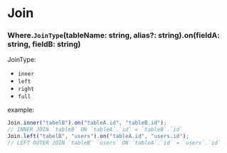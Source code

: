 # Join

### Where.`JoinType`(tableName: string, alias?: string).on(fieldA: string, fieldB: string)

JoinType:

- `inner`
- `left`
- `right`
- `full`

example:

```ts
Join.inner("tabelB").on("tableA.id", "tableB.id");
// INNER JOIN `tableB` ON `tableA`.`id` = `tableB`.`id`
Join.left("tabelB", "users").on("tableA.id", "users.id");
// LEFT OUTER JOIN `tableB` `users` ON `tableA`.`id` = `users`.`id`
```
